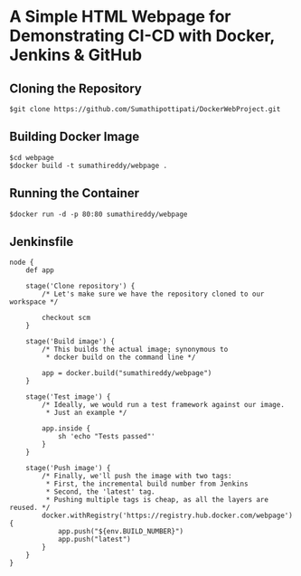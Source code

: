 # A Simple HTML Webpage for Demonstrating CI-CD with Docker, Jenkins & GitHub 

## Cloning the Repository

```
$git clone https://github.com/Sumathipottipati/DockerWebProject.git
```

## Building Docker Image

```
$cd webpage
$docker build -t sumathireddy/webpage .
```

## Running the Container

```
$docker run -d -p 80:80 sumathireddy/webpage
```

## Jenkinsfile

```
node {
    def app

    stage('Clone repository') {
        /* Let's make sure we have the repository cloned to our workspace */

        checkout scm
    }

    stage('Build image') {
        /* This builds the actual image; synonymous to
         * docker build on the command line */

        app = docker.build("sumathireddy/webpage")
    }

    stage('Test image') {
        /* Ideally, we would run a test framework against our image.
         * Just an example */

        app.inside {
            sh 'echo "Tests passed"'
        }
    }

    stage('Push image') {
        /* Finally, we'll push the image with two tags:
         * First, the incremental build number from Jenkins
         * Second, the 'latest' tag.
         * Pushing multiple tags is cheap, as all the layers are reused. */
        docker.withRegistry('https://registry.hub.docker.com/webpage') {
            app.push("${env.BUILD_NUMBER}")
            app.push("latest")
        }
    }
}
```
